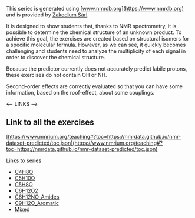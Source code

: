 This series is generated using [www.nmrdb.org](https://www.nmrdb.org) and is provided by [Zakodium Sàrl](https://www.zakodium.com).

It is designed to show students that, thanks to NMR spectrometry, it is possible to determine the chemical structure of an unknown product. To achieve this goal, the exercises are created based on structural isomers for a specific molecular formula. However, as we can see, it quickly becomes challenging and students need to analyze the multiplicity of each signal in order to discover the chemical structure.

Because the predictor currently does not accurately predict labile protons, these exercises do not contain OH or NH.

Second-order effects are correctly evaluated so that you can have some information, based on the roof-effect, about some couplings.

<-- LINKS -->

## Link to all the exercises

[https://www.nmrium.org/teaching#?toc=https://nmrdata.github.io/nmr-dataset-predicted/toc.json](https://www.nmrium.org/teaching#?toc=https://nmrdata.github.io/nmr-dataset-predicted/toc.json)

Links to series

- [C4H8O](https://www.nmrium.org/teaching#?toc=https://nmrdata.github.io/nmr-dataset-predicted/toc_10_C4H8O.json)
- [C5H10O](https://www.nmrium.org/teaching#?toc=https://nmrdata.github.io/nmr-dataset-predicted/toc_20_C5H10O.json)
- [C5H8O](https://www.nmrium.org/teaching#?toc=https://nmrdata.github.io/nmr-dataset-predicted/toc_30_C5H8O.json)
- [C6H12O2](https://www.nmrium.org/teaching#?toc=https://nmrdata.github.io/nmr-dataset-predicted/toc_40_C6H12O2.json)
- [C6H12NO_Amides](https://www.nmrium.org/teaching#?toc=https://nmrdata.github.io/nmr-dataset-predicted/toc_50_C6H12NO_Amides.json)
- [C9H12O_Aromatic](https://www.nmrium.org/teaching#?toc=https://nmrdata.github.io/nmr-dataset-predicted/toc_60_C9H12O_Aromatic.json)
- [Mixed](https://www.nmrium.org/teaching#?toc=https://nmrdata.github.io/nmr-dataset-predicted/toc_90_Mixed.json)
